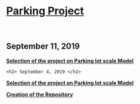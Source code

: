 <html>
  <head>
   <u> <h1> Parking Project  </h1> </u> <br>
      <h2> September 11, 2019 </h2>
   <b> <u> <p> Selection of the project on Parking Iot scale Model  </p> </u> </b>
    
    <h2> September 4, 2019 </h2>
   <b> <u> <p> Selection of the project on Parking Iot scale Model  </p> 
  <p> Creation of the Repository</u> </b>
  </head> 
    <body>
  </body>
  </html>
  
